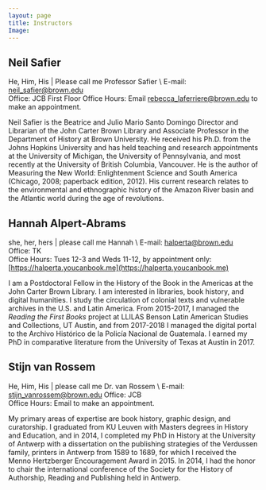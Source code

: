 ```yaml
---
layout: page
title: Instructors
Image:
---
```


## Neil Safier
He, Him, His | Please call me Professor Safier \\
E-mail: neil_safier@brown.edu   
Office: JCB First Floor
Office Hours: Email rebecca_laferriere@brown.edu to make an appointment.

Neil Safier is the Beatrice and Julio Mario Santo Domingo Director and Librarian of the John Carter Brown Library and Associate Professor in the Department of History at Brown University. He received his Ph.D. from the Johns Hopkins University and has held teaching and research appointments at the University of Michigan, the University of Pennsylvania, and most recently at the University of British Columbia, Vancouver. He is the author of Measuring the New World: Enlightenment Science and South America (Chicago, 2008; paperback edition, 2012). His current research relates to the environmental and ethnographic history of the Amazon River basin and the Atlantic world during the age of revolutions. 

## Hannah Alpert-Abrams 
she, her, hers | please call me Hannah \\
E-mail: halperta@brown.edu  
Office: TK  
Office Hours: Tues 12-3 and Weds 11-12, by appointment only: [https://halperta.youcanbook.me](https://halperta.youcanbook.me)  

I am a Postdoctoral Fellow in the History of the Book in the Americas at the John Carter Brown Library. I am interested in libraries, book history, and digital humanities. I study the circulation of colonial texts and vulnerable archives in the U.S. and Latin America. From 2015-2017, I managed the *Reading the First Books* project at LLILAS Benson Latin American Studies and Collections, UT Austin, and from 2017-2018 I managed the digital portal to the Archivo Histórico de la Policía Nacional de Guatemala. I earned my PhD in comparative literature from the University of Texas at Austin in 2017. 

## Stijn van Rossem
He, Him, His | please call me Dr. van Rossem \\
E-mail: stijn_vanrossem@brown.edu 
Office: JCB  
Office Hours: Email to make an appointment.  

My primary areas of expertise are book history, graphic design, and curatorship. I graduated from KU Leuven with Masters degrees in History and Education, and in 2014, I completed my PhD in History at the University of Antwerp with a dissertation on the publishing strategies of the Verdussen family, printers in Antwerp from 1589 to 1689, for which I received the Menno Hertzberger Encouragement Award in 2015. In 2014, I had the honor to chair the international conference of the Society for the History of Authorship, Reading and Publishing held in Antwerp.